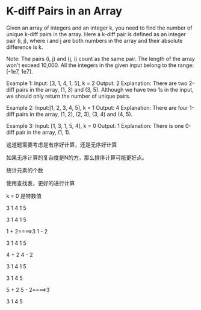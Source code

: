 # K-diff Pairs in an Array

Given an array of integers and an integer k, you need to find the number of unique k-diff pairs in the array. Here a k-diff pair is defined as an integer pair (i, j), where i and j are both numbers in the array and their absolute difference is k.

Note:
  The pairs (i, j) and (j, i) count as the same pair.
  The length of the array won't exceed 10,000.
  All the integers in the given input belong to the range: [-1e7, 1e7].

Example 1:
Input: [3, 1, 4, 1, 5], k = 2
Output: 2
Explanation: There are two 2-diff pairs in the array, (1, 3) and (3, 5).
Although we have two 1s in the input, we should only return the number of unique pairs.

Example 2:
Input:[1, 2, 3, 4, 5], k = 1
Output: 4
Explanation: There are four 1-diff pairs in the array, (1, 2), (2, 3), (3, 4) and (4, 5).

Example 3:
Input: [1, 3, 1, 5, 4], k = 0
Output: 1
Explanation: There is one 0-diff pair in the array, (1, 1).

这道题需要考虑是有序好计算，还是无序好计算

如果无序计算的复杂度是N的方，那么排序计算可能更好点。

统计元素的个数

使用查找表，更好的进行计算

k = 0 是特数值

3 1 4 1 5

3
1 4 1 5

1 + 2====>3
1 - 2

3 1
4 1 5

4 + 2
4 - 2

3 1 4
1 5

3 1 4
5

5 + 2
5 - 2====>3

3 1 4 5
